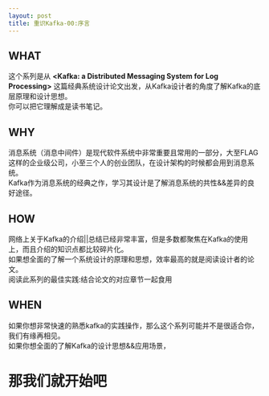 ```yaml
---
layout: post
title: 重识Kafka-00:序言
---  
```

## WHAT
这个系列是从 **<Kafka: a Distributed Messaging System for Log Processing>** 这篇经典系统设计论文出发，从Kafka设计者的角度了解Kafka的底层原理和设计思想。  
你可以把它理解成是读书笔记。
## WHY
消息系统（消息中间件）是现代软件系统中非常重要且常用的一部分，大至FLAG这样的企业级公司，小至三个人的创业团队，在设计架构的时候都会用到消息系统。  
Kafka作为消息系统的经典之作，学习其设计是了解消息系统的共性&&差异的良好途径。  
## HOW
网络上关于Kafka的介绍||总结已经非常丰富，但是多数都聚焦在Kafka的使用上，而且介绍的知识点都比较碎片化。  
如果想全面的了解一个系统设计的原理和思想，效率最高的就是阅读设计者的论文。  
阅读此系列的最佳实践:结合论文的对应章节一起食用
## WHEN
如果你想非常快速的熟悉kafka的实践操作，那么这个系列可能并不是很适合你，我们有缘再相见。  
如果你想全面的了解Kafka的设计思想&&应用场景，

# 那我们就开始吧

